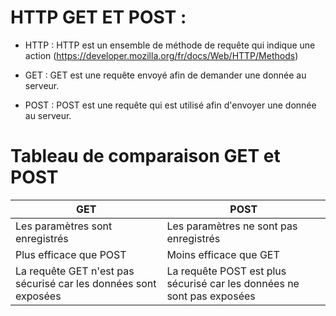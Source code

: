 # HTTP GET ET POST :

- HTTP : HTTP est un ensemble de méthode de requête qui indique une action (https://developer.mozilla.org/fr/docs/Web/HTTP/Methods)

- GET : GET est une requête envoyé afin de demander une donnée au serveur.

- POST : POST est une requête qui est utilisé afin d'envoyer une donnée au serveur.

# Tableau de comparaison GET et POST 

| GET | POST |
|-----|------|
| Les paramètres sont enregistrés    | Les paramètres ne sont pas enregistrés     |
| Plus efficace que POST    |  Moins efficace que GET    |
| La requête GET n'est pas sécurisé car les données sont exposées    |  La requête POST est plus sécurisé car les données ne sont pas exposées    |